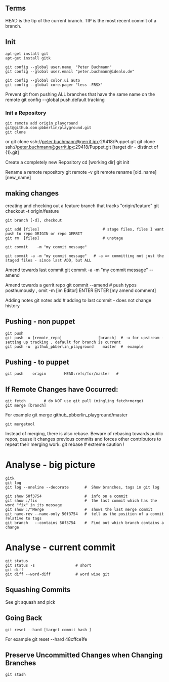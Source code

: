 ## Terms
HEAD is the tip of the current branch.
TIP is the most recent commit of a branch.

## Init

    apt-get install git
    apt-get install gitk

    git config --global user.name  "Peter Buchmann"
    git config --global user.email "peter.buchmann@idealo.de"

    git config --global color.ui auto
    git config --global core.pager "less -FRSX"

Prevent git from pushing ALL branches that have the same name on the remote
    git config --global push.default tracking  

### Init a Repository
    git remote add origin_playground git@github.com:pbberlin/playground.git
    git clone
or
    git clone ssh://peter.buchmann@gerrit.ipx:29418/Puppet.git
    git clone ssh://peter.buchmann@gerrit.ipx:29418/Puppet.git  [target dir - distinct of {1}.git]

Create a completely new Repository 
    cd [working dir]
    git init  

Rename a remote repository
    git remote -v
    git remote rename [old_name]  [new_name]


## making changes

creating and checking out a feature branch that tracks "origin/feature"
    git checkout -t origin/feature

    git branch [-d], checkout

    git add [files]                            # stage files, files I want push to repo ORIGIN or repo GERRIT
    git rm  [files]                            # unstage

    git commit    -m "my commit message"   

    git commit -a -m "my commit message"   # -a => committing not just the staged files - since last ADD, but ALL

Amend towards last commit
    git commit -a -m "my commit message"   --amend

Amend towards a gerrit repo
    git commit  --amend			# push typos posthumously ,  omit -m
[im Editor]
    <paste last change ID from http gerrit>ENTER
    ENTER
    [my amend comment]

Adding notes
    git notes add   # adding to last commit - does not change history



## Pushing - non puppet
    git push
    git push -u [remote_repo]                [branch]  # -u for upstream - setting up tracking , default for branch is current
    git push -u  github_pbberlin_playground    master  #  example



## Pushing - to puppet
    git push    origin        HEAD:refs/for/master   # 

## If Remote Changes have Occurred:
    git fetch        # do NOT use git pull (mingling fetch+merge)
    git merge [branch]

For example
    git merge github_pbberlin_playground/master


    git mergetool

   
Instead of merging, there is also rebase.
Beware of rebasing towards public repos, cause it changes previous commits and forces other contributors to repeat their merging work.
   git rebase # extreme caution !


# Analyse - big picture
    gitk
    git log
    git log --oneline --decorate       #  Show branches, tags in git log

    git show 50f3754                   #  info on a commit
    git show :/fix                     #  the last commit which has the word "fix" in its message
    git show :/^Merge                  #  shows the last merge commit
    git name-rev --name-only 50f3754   #  tell us the position of a commit relative to tags
    git branch   --contains 50f3754    #  Find out which branch contains a change


# Analyse - current commit
    git status
    git status -s                  # short
    git diff 
    git diff --word-diff           # word wise git


## Squashing Commits
See git squash and pick


## Going Back 
    git reset --hard [target commit hash ] 
For example
    git reset --hard 48cffce1fe


## Preserve Uncommitted Changes when Changing Branches
    git stash